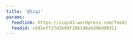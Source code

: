 ```yaml
---
title: '@Siqi'
params:
  feedlink: https://siqi43.wordpress.com/feed/
  feedid: c681eff27d2b89f2061d0a5d96d99311
---
```

